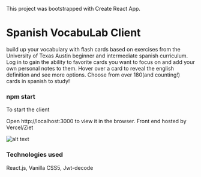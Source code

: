 This project was bootstrapped with Create React App.

# Spanish VocabuLab Client
build up your vocabulary with flash cards based on exercises from the University of Texas Austin beginner and intermediate spanish curriculum.  Log in to gain the ability
to favorite cards you want to focus on and add your own personal notes to them.  Hover over a card to reveal the english definition and see more options.
Choose from over 180(and counting!) cards in spanish to study!

### npm start
To start the client

Open http://localhost:3000 to view it in the browser.
Front end hosted by Vercel/Ziet

![alt text](screenshots/filename.png "Description goes here")


### Technologies used
React.js, Vanilla CSS5, Jwt-decode
